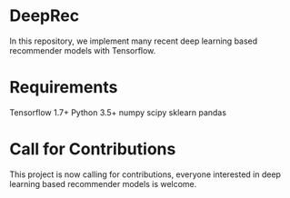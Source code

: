 # DeepRec
In this repository, we implement many recent deep learning based recommender models with Tensorflow.

# Requirements
Tensorflow 1.7+
Python 3.5+
numpy
scipy
sklearn
pandas

# Call for Contributions
This project is now calling for contributions, everyone interested in deep learning based recommender models is welcome.

